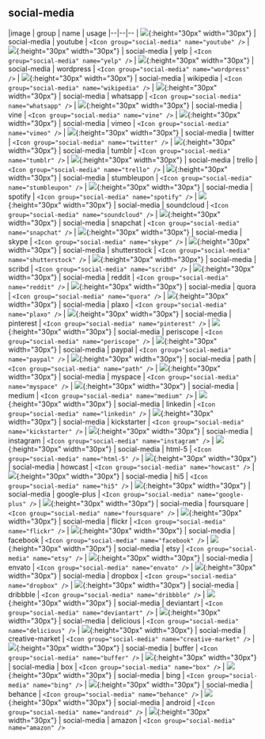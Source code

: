## social-media

|image | group | name | usage
|--|--|--
| ![](./social-media/001-youtube.svg){:height="30px" width="30px"} | social-media | youtube | `<Icon group="social-media" name="youtube" />`
| ![](./social-media/002-yelp.svg){:height="30px" width="30px"} | social-media | yelp | `<Icon group="social-media" name="yelp" />`
| ![](./social-media/003-wordpress.svg){:height="30px" width="30px"} | social-media | wordpress | `<Icon group="social-media" name="wordpress" />`
| ![](./social-media/004-wikipedia.svg){:height="30px" width="30px"} | social-media | wikipedia | `<Icon group="social-media" name="wikipedia" />`
| ![](./social-media/005-whatsapp.svg){:height="30px" width="30px"} | social-media | whatsapp | `<Icon group="social-media" name="whatsapp" />`
| ![](./social-media/006-vine.svg){:height="30px" width="30px"} | social-media | vine | `<Icon group="social-media" name="vine" />`
| ![](./social-media/007-vimeo.svg){:height="30px" width="30px"} | social-media | vimeo | `<Icon group="social-media" name="vimeo" />`
| ![](./social-media/008-twitter.svg){:height="30px" width="30px"} | social-media | twitter | `<Icon group="social-media" name="twitter" />`
| ![](./social-media/009-tumblr.svg){:height="30px" width="30px"} | social-media | tumblr | `<Icon group="social-media" name="tumblr" />`
| ![](./social-media/010-trello.svg){:height="30px" width="30px"} | social-media | trello | `<Icon group="social-media" name="trello" />`
| ![](./social-media/011-stumbleupon.svg){:height="30px" width="30px"} | social-media | stumbleupon | `<Icon group="social-media" name="stumbleupon" />`
| ![](./social-media/012-spotify.svg){:height="30px" width="30px"} | social-media | spotify | `<Icon group="social-media" name="spotify" />`
| ![](./social-media/013-soundcloud.svg){:height="30px" width="30px"} | social-media | soundcloud | `<Icon group="social-media" name="soundcloud" />`
| ![](./social-media/014-snapchat.svg){:height="30px" width="30px"} | social-media | snapchat | `<Icon group="social-media" name="snapchat" />`
| ![](./social-media/015-skype.svg){:height="30px" width="30px"} | social-media | skype | `<Icon group="social-media" name="skype" />`
| ![](./social-media/016-shutterstock.svg){:height="30px" width="30px"} | social-media | shutterstock | `<Icon group="social-media" name="shutterstock" />`
| ![](./social-media/017-scribd.svg){:height="30px" width="30px"} | social-media | scribd | `<Icon group="social-media" name="scribd" />`
| ![](./social-media/018-reddit.svg){:height="30px" width="30px"} | social-media | reddit | `<Icon group="social-media" name="reddit" />`
| ![](./social-media/019-quora.svg){:height="30px" width="30px"} | social-media | quora | `<Icon group="social-media" name="quora" />`
| ![](./social-media/020-plaxo.svg){:height="30px" width="30px"} | social-media | plaxo | `<Icon group="social-media" name="plaxo" />`
| ![](./social-media/021-pinterest.svg){:height="30px" width="30px"} | social-media | pinterest | `<Icon group="social-media" name="pinterest" />`
| ![](./social-media/022-periscope.svg){:height="30px" width="30px"} | social-media | periscope | `<Icon group="social-media" name="periscope" />`
| ![](./social-media/023-paypal.svg){:height="30px" width="30px"} | social-media | paypal | `<Icon group="social-media" name="paypal" />`
| ![](./social-media/024-path.svg){:height="30px" width="30px"} | social-media | path | `<Icon group="social-media" name="path" />`
| ![](./social-media/025-myspace.svg){:height="30px" width="30px"} | social-media | myspace | `<Icon group="social-media" name="myspace" />`
| ![](./social-media/026-medium.svg){:height="30px" width="30px"} | social-media | medium | `<Icon group="social-media" name="medium" />`
| ![](./social-media/027-linkedin.svg){:height="30px" width="30px"} | social-media | linkedin | `<Icon group="social-media" name="linkedin" />`
| ![](./social-media/028-kickstarter.svg){:height="30px" width="30px"} | social-media | kickstarter | `<Icon group="social-media" name="kickstarter" />`
| ![](./social-media/029-instagram.svg){:height="30px" width="30px"} | social-media | instagram | `<Icon group="social-media" name="instagram" />`
| ![](./social-media/030-html-5.svg){:height="30px" width="30px"} | social-media | html-5 | `<Icon group="social-media" name="html-5" />`
| ![](./social-media/031-howcast.svg){:height="30px" width="30px"} | social-media | howcast | `<Icon group="social-media" name="howcast" />`
| ![](./social-media/032-hi5.svg){:height="30px" width="30px"} | social-media | hi5 | `<Icon group="social-media" name="hi5" />`
| ![](./social-media/033-google-plus.svg){:height="30px" width="30px"} | social-media | google-plus | `<Icon group="social-media" name="google-plus" />`
| ![](./social-media/034-foursquare.svg){:height="30px" width="30px"} | social-media | foursquare | `<Icon group="social-media" name="foursquare" />`
| ![](./social-media/035-flickr.svg){:height="30px" width="30px"} | social-media | flickr | `<Icon group="social-media" name="flickr" />`
| ![](./social-media/036-facebook.svg){:height="30px" width="30px"} | social-media | facebook | `<Icon group="social-media" name="facebook" />`
| ![](./social-media/037-etsy.svg){:height="30px" width="30px"} | social-media | etsy | `<Icon group="social-media" name="etsy" />`
| ![](./social-media/038-envato.svg){:height="30px" width="30px"} | social-media | envato | `<Icon group="social-media" name="envato" />`
| ![](./social-media/039-dropbox.svg){:height="30px" width="30px"} | social-media | dropbox | `<Icon group="social-media" name="dropbox" />`
| ![](./social-media/040-dribbble.svg){:height="30px" width="30px"} | social-media | dribbble | `<Icon group="social-media" name="dribbble" />`
| ![](./social-media/041-deviantart.svg){:height="30px" width="30px"} | social-media | deviantart | `<Icon group="social-media" name="deviantart" />`
| ![](./social-media/042-delicious.svg){:height="30px" width="30px"} | social-media | delicious | `<Icon group="social-media" name="delicious" />`
| ![](./social-media/043-creative-market.svg){:height="30px" width="30px"} | social-media | creative-market | `<Icon group="social-media" name="creative-market" />`
| ![](./social-media/044-buffer.svg){:height="30px" width="30px"} | social-media | buffer | `<Icon group="social-media" name="buffer" />`
| ![](./social-media/045-box.svg){:height="30px" width="30px"} | social-media | box | `<Icon group="social-media" name="box" />`
| ![](./social-media/046-bing.svg){:height="30px" width="30px"} | social-media | bing | `<Icon group="social-media" name="bing" />`
| ![](./social-media/047-behance.svg){:height="30px" width="30px"} | social-media | behance | `<Icon group="social-media" name="behance" />`
| ![](./social-media/048-android.svg){:height="30px" width="30px"} | social-media | android | `<Icon group="social-media" name="android" />`
| ![](./social-media/049-amazon.svg){:height="30px" width="30px"} | social-media | amazon | `<Icon group="social-media" name="amazon" />`